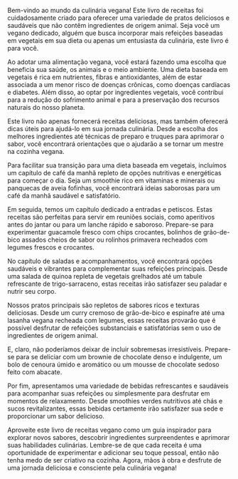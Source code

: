 Bem-vindo ao mundo da culinária vegana! Este livro de receitas foi cuidadosamente criado para oferecer uma variedade de pratos deliciosos e saudáveis que não contêm ingredientes de origem animal. Seja você um vegano dedicado, alguém que busca incorporar mais refeições baseadas em vegetais em sua dieta ou apenas um entusiasta da culinária, este livro é para você.

Ao adotar uma alimentação vegana, você estará fazendo uma escolha que beneficia sua saúde, os animais e o meio ambiente. Uma dieta baseada em vegetais é rica em nutrientes, fibras e antioxidantes, além de estar associada a um menor risco de doenças crônicas, como doenças cardíacas e diabetes. Além disso, ao optar por ingredientes vegetais, você contribui para a redução do sofrimento animal e para a preservação dos recursos naturais do nosso planeta.

Este livro não apenas fornecerá receitas deliciosas, mas também oferecerá dicas úteis para ajudá-lo em sua jornada culinária. Desde a escolha dos melhores ingredientes até técnicas de preparo e truques para aprimorar o sabor, você encontrará orientações que o ajudarão a se tornar um mestre na cozinha vegana.

Para facilitar sua transição para uma dieta baseada em vegetais, incluímos um capítulo de café da manhã repleto de opções nutritivas e energéticas para começar o dia. Seja um smoothie rico em vitaminas e minerais ou panquecas de aveia fofinhas, você encontrará ideias saborosas para um café da manhã saudável e satisfatório.

Em seguida, temos um capítulo dedicado a entradas e petiscos. Estas receitas são perfeitas para servir em reuniões sociais, como aperitivos antes do jantar ou para um lanche rápido e saboroso. Prepare-se para experimentar guacamole fresco com chips crocantes, bolinhos de grão-de-bico assados cheios de sabor ou rolinhos primavera recheados com legumes frescos e crocantes.

No capítulo de saladas e acompanhamentos, você encontrará opções saudáveis e vibrantes para complementar suas refeições principais. Desde uma salada de quinoa repleta de vegetais grelhados até um tabule refrescante de trigo-sarraceno, estas receitas irão satisfazer seu paladar e nutrir seu corpo.

Nossos pratos principais são repletos de sabores ricos e texturas deliciosas. Desde um curry cremoso de grão-de-bico e espinafre até uma lasanha vegana recheada com legumes, essas receitas provarão que é possível desfrutar de refeições substanciais e satisfatórias sem o uso de ingredientes de origem animal.

E, claro, não poderíamos deixar de incluir sobremesas irresistíveis. Prepare-se para se deliciar com um brownie de chocolate denso e indulgente, um bolo de cenoura úmido e aromático ou um mousse de chocolate sedoso feito com abacate.

Por fim, apresentamos uma variedade de bebidas refrescantes e saudáveis para acompanhar suas refeições ou simplesmente para desfrutar em momentos de relaxamento. Desde smoothies verdes nutritivos até chás e sucos revitalizantes, essas bebidas certamente irão satisfazer sua sede e proporcionar um sabor delicioso.

Aproveite este livro de receitas vegano como um guia inspirador para explorar novos sabores, descobrir ingredientes surpreendentes e aprimorar suas habilidades culinárias. Lembre-se de que cada receita é uma oportunidade de experimentar e adicionar seu toque pessoal, então não tenha medo de ser criativo na cozinha. Agora, mãos à obra e desfrute de uma jornada deliciosa e consciente pela culinária vegana!